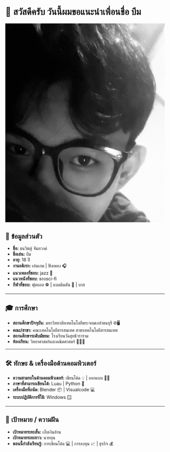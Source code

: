 # 👋 สวัสดีครับ วันนี้ผมขอแนะนำเพื่อนชื่อ บีม

![Image](IMG_0292.jpeg)

## 📌 ข้อมูลส่วนตัว
- **ชื่อ:** ธนวิชญ์ จันทวงค์
- **ชื่อเล่น:** บีม
- **อายุ:** 18 ปี
- **งานอดิเรก:** เล่นเกม | ฟังเพลง 🎧
- **แนวเพลงที่ชอบ:** jazz 🎷
- **แนวหนังที่ชอบ:** ชอบsci-fi
- **กีฬาที่ชอบ:** ฟุตบอล ⚽ | แบดมินตัน 🏸 | บาส

---

## 🎓 การศึกษา
- **สถานศึกษาปัจจุบัน:** มหาวิทยาลัยเทคโนโลยีพระจอมเกล้าธนบุรี 🌐🖥️
- **คณะ/สาขา:** คณะเทคโนโลยีสารสนเทศ สาขาเทคโนโลยีสารสนเทศ
- **สถานศึกษาระดับมัธยม:** โรงเรียนวัดสุทธิวราราม
- **ห้องเรียน:** วิทยาศาสตร์และคณิตศาสตร์  🥽🧪🔬

---

## 🛠️ ทักษะ & เครื่องมือด้านคอมพิวเตอร์
- **ความสามรถในด้านคอมพิวเตอร์:** เขียนโค้ด 💡 | ออกแบบ ✍🏻
- **ภาษาที่สามารถเขียนได้:**  Luau | Python 🐍
- **เครื่องมือที่ถนัด:** Blender 📦  | Visualcode 💻
- **ระบบปฏิบัติการที่ใช้:** Windows 🪟

---

## 🎯 เป้าหมาย / ความฝัน
- **เป้าหมายระยะสั้น:** เก็บเงินล้าน
- **เป้าหมายระยะยาว:** นายทุน
- **ตอนนี้กำลังเรียนรู้:** การเขียนโค้ด 💻 | การลงทุน 📈 | ธุรกิจ 💰
